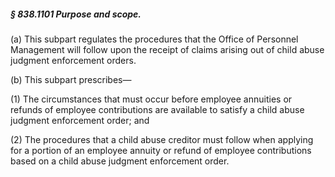 ##### § 838.1101 Purpose and scope. #####

(a) This subpart regulates the procedures that the Office of Personnel Management will follow upon the receipt of claims arising out of child abuse judgment enforcement orders.

(b) This subpart prescribes—

(1) The circumstances that must occur before employee annuities or refunds of employee contributions are available to satisfy a child abuse judgment enforcement order; and

(2) The procedures that a child abuse creditor must follow when applying for a portion of an employee annuity or refund of employee contributions based on a child abuse judgment enforcement order.